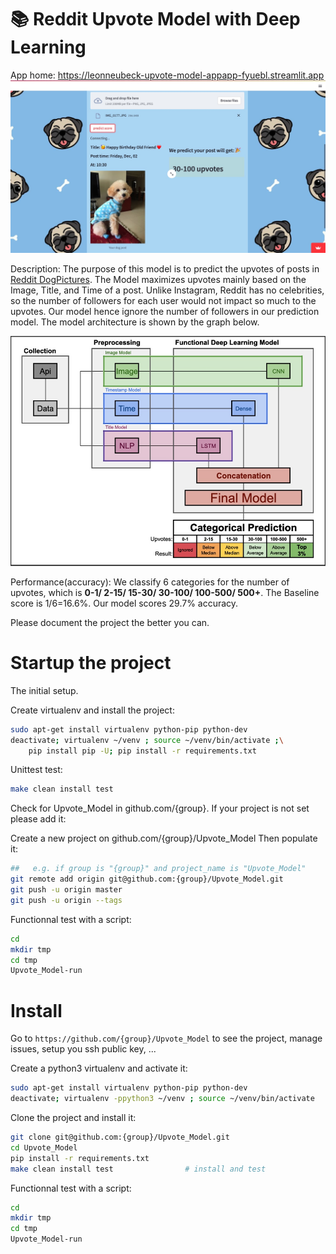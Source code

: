 # 📚 Reddit Upvote Model with Deep Learning
App home: https://leonneubeck-upvote-model-appapp-fyuebl.streamlit.app
![](images/web_screenshot.jpg)

Description: The purpose of this model is to predict the upvotes of posts in [Reddit DogPictures](https://www.reddit.com/r/dogpictures/). The Model maximizes upvotes mainly based on the Image, Title, and Time of a post. Unlike Instagram, Reddit has no celebrities, so the number of followers for each user would not impact so much to the upvotes. Our model hence ignore the number of followers in our prediction model. The model architecture is shown by the graph below.

![](images/model_arch.jpg)

Performance(accuracy): We classify 6 categories for the number of upvotes, which is **0-1/ 2-15/ 15-30/ 30-100/ 100-500/ 500+**. The Baseline score is 1/6=16.6%. Our model scores 29.7% accuracy.



Please document the project the better you can.

# Startup the project

The initial setup.

Create virtualenv and install the project:
```bash
sudo apt-get install virtualenv python-pip python-dev
deactivate; virtualenv ~/venv ; source ~/venv/bin/activate ;\
    pip install pip -U; pip install -r requirements.txt
```

Unittest test:
```bash
make clean install test
```

Check for Upvote_Model in github.com/{group}. If your project is not set please add it:

Create a new project on github.com/{group}/Upvote_Model
Then populate it:

```bash
##   e.g. if group is "{group}" and project_name is "Upvote_Model"
git remote add origin git@github.com:{group}/Upvote_Model.git
git push -u origin master
git push -u origin --tags
```

Functionnal test with a script:

```bash
cd
mkdir tmp
cd tmp
Upvote_Model-run
```

# Install

Go to `https://github.com/{group}/Upvote_Model` to see the project, manage issues,
setup you ssh public key, ...

Create a python3 virtualenv and activate it:

```bash
sudo apt-get install virtualenv python-pip python-dev
deactivate; virtualenv -ppython3 ~/venv ; source ~/venv/bin/activate
```

Clone the project and install it:

```bash
git clone git@github.com:{group}/Upvote_Model.git
cd Upvote_Model
pip install -r requirements.txt
make clean install test                # install and test
```
Functionnal test with a script:

```bash
cd
mkdir tmp
cd tmp
Upvote_Model-run
```
